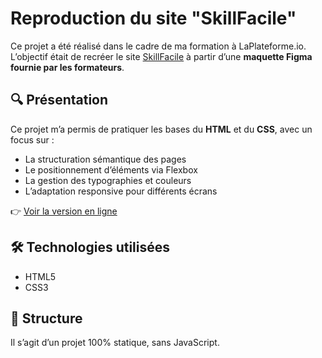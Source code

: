 # Reproduction du site "SkillFacile"

Ce projet a été réalisé dans le cadre de ma formation à LaPlateforme.io.  
L’objectif était de recréer le site [SkillFacile](https://www.skillfacile.com/) à partir d’une **maquette Figma fournie par les formateurs**.

## 🔍 Présentation

Ce projet m’a permis de pratiquer les bases du **HTML** et du **CSS**, avec un focus sur :

- La structuration sémantique des pages
- Le positionnement d’éléments via Flexbox
- La gestion des typographies et couleurs
- L’adaptation responsive pour différents écrans

👉 [Voir la version en ligne](https://roooceee.github.io/Skill_Facile_remake/)

## 🛠️ Technologies utilisées

- HTML5  
- CSS3

## 📁 Structure

Il s’agit d’un projet 100% statique, sans JavaScript.  